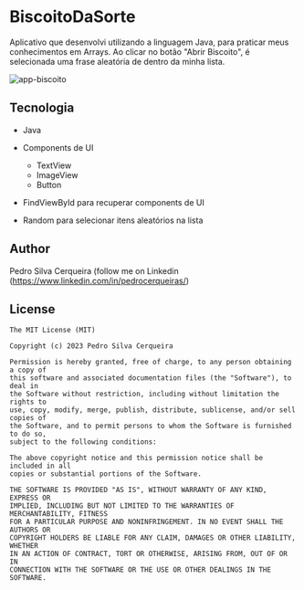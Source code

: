 # BiscoitoDaSorte
Aplicativo que desenvolvi utilizando a linguagem Java, para praticar meus conhecimentos em Arrays. 
Ao clicar no botão "Abrir Biscoito", é selecionada uma frase aleatória de dentro da minha lista.

![app-biscoito](https://user-images.githubusercontent.com/123911001/218636383-940975b4-599f-462e-afe9-2ff628af16ce.png)

## Tecnologia
* Java

- Components de UI
    - TextView
    - ImageView
    - Button
 
 - FindViewById para recuperar components de UI
 - Random para selecionar itens aleatórios na lista
 
 ## Author
 Pedro Silva Cerqueira (follow me on Linkedin (https://www.linkedin.com/in/pedrocerqueiras/)
 
 ## License
```
The MIT License (MIT)

Copyright (c) 2023 Pedro Silva Cerqueira

Permission is hereby granted, free of charge, to any person obtaining a copy of
this software and associated documentation files (the "Software"), to deal in
the Software without restriction, including without limitation the rights to
use, copy, modify, merge, publish, distribute, sublicense, and/or sell copies of
the Software, and to permit persons to whom the Software is furnished to do so,
subject to the following conditions:

The above copyright notice and this permission notice shall be included in all
copies or substantial portions of the Software.

THE SOFTWARE IS PROVIDED "AS IS", WITHOUT WARRANTY OF ANY KIND, EXPRESS OR
IMPLIED, INCLUDING BUT NOT LIMITED TO THE WARRANTIES OF MERCHANTABILITY, FITNESS
FOR A PARTICULAR PURPOSE AND NONINFRINGEMENT. IN NO EVENT SHALL THE AUTHORS OR
COPYRIGHT HOLDERS BE LIABLE FOR ANY CLAIM, DAMAGES OR OTHER LIABILITY, WHETHER
IN AN ACTION OF CONTRACT, TORT OR OTHERWISE, ARISING FROM, OUT OF OR IN
CONNECTION WITH THE SOFTWARE OR THE USE OR OTHER DEALINGS IN THE SOFTWARE.
